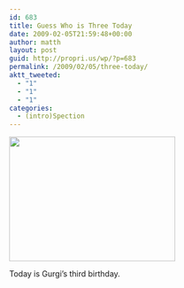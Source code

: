 ```yaml
---
id: 683
title: Guess Who is Three Today
date: 2009-02-05T21:59:48+00:00
author: matth
layout: post
guid: http://propri.us/wp/?p=683
permalink: /2009/02/05/three-today/
aktt_tweeted:
  - "1"
  - "1"
  - "1"
categories:
  - (intro)Spection
---
```

[<img src="http://hippeelee.com/blog/wp-content/uploads/2009/02/l-640-480-f4eeab68-d677-45a6-90eb-1f7e1dd7645a.jpeg" alt="" width="300" height="225" class="alignnone size-full wp-image-364" />](http://hippeelee.com/blog/wp-content/uploads/2009/02/l-640-480-f4eeab68-d677-45a6-90eb-1f7e1dd7645a.jpeg)

Today is Gurgi&#8217;s third birthday.